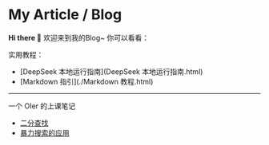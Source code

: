 # My Article / Blog

**Hi there 👋** 欢迎来到我的Blog~
你可以看看：

实用教程：

- [DeepSeek 本地运行指南](DeepSeek 本地运行指南.html)
- [Markdown 指引](./Markdown 教程.html)

---

一个 OIer 的上课笔记

- [二分查找](./二分查找.html)
- [暴力搜索的应用](./搜索的应用.html)
